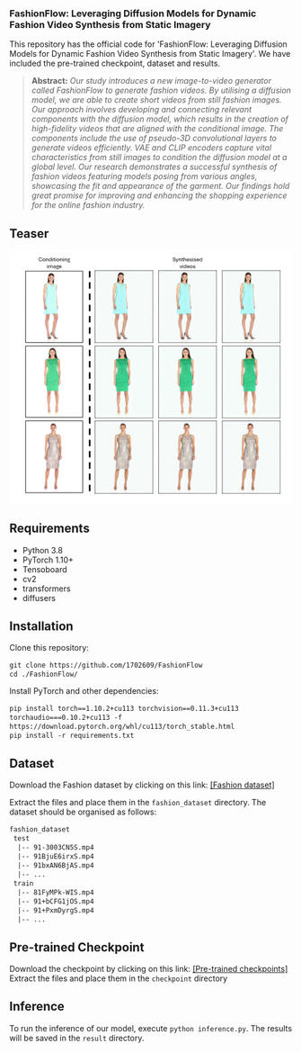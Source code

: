 <div id="top"></div>

<h3>FashionFlow: Leveraging Diffusion Models for Dynamic Fashion Video Synthesis from Static Imagery</h3>

<p>
This repository has the official code for 'FashionFlow: Leveraging Diffusion Models for Dynamic Fashion Video Synthesis from Static Imagery'. 
We have included the pre-trained checkpoint, dataset and results.   
</p>

> **Abstract:** *Our study introduces a new image-to-video generator called FashionFlow to generate fashion videos. By utilising a diffusion model, we are able to create short videos from still fashion images. Our approach involves developing and connecting relevant components with the diffusion model, which results in the creation of high-fidelity videos that are aligned with the conditional image. The components include the use of pseudo-3D convolutional layers to generate videos efficiently. VAE and CLIP encoders capture vital characteristics from still images to condition the diffusion model at a global level. Our research demonstrates a successful synthesis of fashion videos featuring models posing from various angles, showcasing the fit and appearance of the garment. Our findings hold great promise for improving and enhancing the shopping experience for the online fashion industry.*

<!-- Results -->
## Teaser
![image](sample/teaser.gif)

## Requirements
- Python 3.8
- PyTorch 1.10+
- Tensoboard
- cv2
- transformers
- diffusers


## Installation

Clone this repository:

```
git clone https://github.com/1702609/FashionFlow
cd ./FashionFlow/
```

Install PyTorch and other dependencies:

```
pip install torch==1.10.2+cu113 torchvision==0.11.3+cu113 torchaudio===0.10.2+cu113 -f https://download.pytorch.org/whl/cu113/torch_stable.html
pip install -r requirements.txt
```

## Dataset

Download the Fashion dataset by clicking on this link: 
[[Fashion dataset]](https://www.dropbox.com/s/142kewkymaqwi2z/viton_hd_dataset.zip?dl=0)

Extract the files and place them in the ```fashion_dataset``` directory. The dataset should be organised as follows:

```
fashion_dataset
 test
  |-- 91-3003CN5S.mp4
  |-- 91BjuE6irxS.mp4
  |-- 91bxAN6BjAS.mp4
  |-- ...
 train
  |-- 81FyMPk-WIS.mp4
  |-- 91+bCFG1jOS.mp4
  |-- 91+PxmDyrgS.mp4
  |-- ...
```

## Pre-trained Checkpoint

Download the checkpoint by clicking on this link: 
[[Pre-trained checkpoints]](https://www.dropbox.com/s/8q7mg1a7c8ci2ec/styleVTON_checkpoint.zip?dl=0) 
Extract the files and place them in the ```checkpoint``` directory

## Inference
To run the inference of our model, execute ```python inference.py```. The results will be saved in the ```result``` directory.